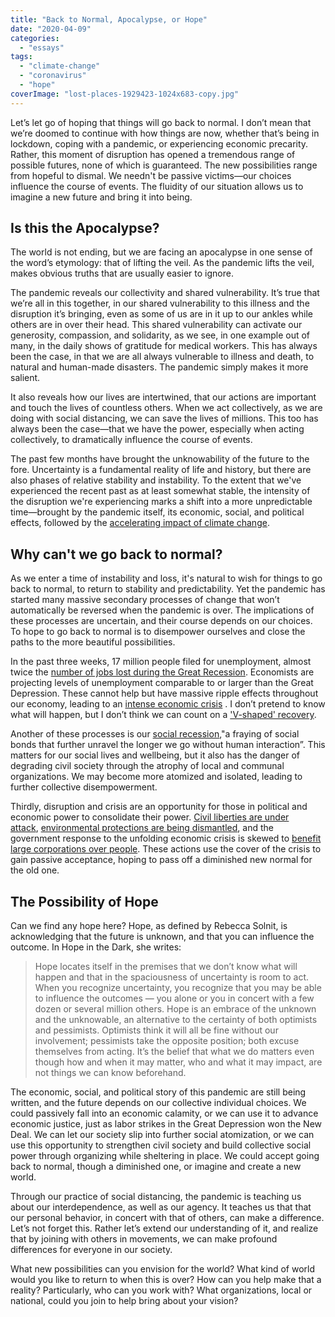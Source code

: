 ```yaml
---
title: "Back to Normal, Apocalypse, or Hope"
date: "2020-04-09"
categories: 
  - "essays"
tags: 
  - "climate-change"
  - "coronavirus"
  - "hope"
coverImage: "lost-places-1929423-1024x683-copy.jpg"
---
```


Let’s let go of hoping that things will go back to normal. I don’t mean that we’re doomed to continue with how things are now, whether that’s being in lockdown, coping with a pandemic, or experiencing economic precarity. Rather, this moment of disruption has opened a tremendous range of possible futures, none of which is guaranteed. The new possibilities range from hopeful to dismal. We needn't be passive victims—our choices influence the course of events. The fluidity of our situation allows us to imagine a new future and bring it into being.

## Is this the Apocalypse?

The world is not ending, but we are facing an apocalypse in one sense of the word’s etymology: that of lifting the veil. As the pandemic lifts the veil, makes obvious truths that are usually easier to ignore.

The pandemic reveals our collectivity and shared vulnerability. It’s true that we’re all in this together, in our shared vulnerability to this illness and the disruption it’s bringing, even as some of us are in it up to our ankles while others are in over their head. This shared vulnerability can activate our generosity, compassion, and solidarity, as we see, in one example out of many, in the daily shows of gratitude for medical workers. This has always been the case, in that we are all always vulnerable to illness and death, to natural and human-made disasters. The pandemic simply makes it more salient.

It also reveals how our lives are intertwined, that our actions are important and touch the lives of countless others. When we act collectively, as we are doing with social distancing, we can save the lives of millions. This too has always been the case—that we have the power, especially when acting collectively, to dramatically influence the course of events.

The past few months have brought the unknowability of the future to the fore. Uncertainty is a fundamental reality of life and history, but there are also phases of relative stability and instability. To the extent that we've experienced the recent past as at least somewhat stable, the intensity of the disruption we're experiencing marks a shift into a more unpredictable time—brought by the pandemic itself, its economic, social, and political effects, followed by the [accelerating impact of climate change](https://www.nytimes.com/2019/12/04/climate/climate-change-acceleration.html).

## Why can't we go back to normal?

As we enter a time of instability and loss, it's natural to wish for things to go back to normal, to return to stability and predictability. Yet the pandemic has started many massive secondary processes of change that won’t automatically be reversed when the pandemic is over. The implications of these processes are uncertain, and their course depends on our choices. To hope to go back to normal is to disempower ourselves and close the paths to the more beautiful possibilities.

In the past three weeks, 17 million people filed for unemployment, almost twice the [number of jobs lost during the Great Recession](https://www.theatlantic.com/politics/archive/2020/03/covid-19s-devastating-effects-jobs-and-businesses/608461/). Economists are projecting levels of unemployment comparable to or larger than the Great Depression. These cannot help but have massive ripple effects throughout our economy, leading to an [intense economic crisis](https://www.vox.com/future-perfect/2020/3/30/21184401/coronavirus-covid-19-economy-charts) . I don’t pretend to know what will happen, but I don’t think we can count on a ['V-shaped' recovery](https://www.vox.com/policy-and-politics/2020/4/9/21212743/coronavirus-economic-crash-2020-recovery-stock-market-covid-19).

Another of these processes is our [social recession](https://www.theatlantic.com/ideas/archive/2020/03/america-faces-social-recession/608548/),"a fraying of social bonds that further unravel the longer we go without human interaction”. This matters for our social lives and wellbeing, but it also has the danger of degrading civil society through the atrophy of local and communal organizations. We may become more atomized and isolated, leading to further collective disempowerment.

Thirdly, disruption and crisis are an opportunity for those in political and economic power to consolidate their power. [Civil liberties are under attack](https://www.politico.com/news/2020/03/21/doj-coronavirus-emergency-powers-140023), [environmental protections are being dismantled](https://www.vox.com/energy-and-environment/2020/4/2/21202509/trump-climate-change-fuel-economy-standards-coronavirus-pandemic-peak), and the government response to the unfolding economic crisis is skewed to [benefit large corporations over people](https://www.propublica.org/article/how-the-coronavirus-bailout-repeats-2008s-mistakes-huge-corporate-payoffs-with-little-accountability). These actions use the cover of the crisis to gain passive acceptance, hoping to pass off a diminished new normal for the old one.

## The Possibility of Hope

Can we find any hope here? Hope, as defined by Rebecca Solnit, is acknowledging that the future is unknown, and that you can influence the outcome. In Hope in the Dark, she writes:

> Hope locates itself in the premises that we don’t know what will happen and that in the spaciousness of uncertainty is room to act. When you recognize uncertainty, you recognize that you may be able to influence the outcomes — you alone or you in concert with a few dozen or several million others. Hope is an embrace of the unknown and the unknowable, an alternative to the certainty of both optimists and pessimists. Optimists think it will all be fine without our involvement; pessimists take the opposite position; both excuse themselves from acting. It’s the belief that what we do matters even though how and when it may matter, who and what it may impact, are not things we can know beforehand.

The economic, social, and political story of this pandemic are still being written, and the future depends on our collective individual choices. We could passively fall into an economic calamity, or we can use it to advance economic justice, just as labor strikes in the Great Depression won the New Deal. We can let our society slip into further social atomization, or we can use this opportunity to strengthen civil society and build collective social power through organizing while sheltering in place. We could accept going back to normal, though a diminished one, or imagine and create a new world.

Through our practice of social distancing, the pandemic is teaching us about our interdependence, as well as our agency. It teaches us that that our personal behavior, in concert with that of others, can make a difference. Let’s not forget this. Rather let’s extend our understanding of it, and realize that by joining with others in movements, we can make profound differences for everyone in our society.

What new possibilities can you envision for the world? What kind of world would you like to return to when this is over? How can you help make that a reality? Particularly, who can you work with? What organizations, local or national, could you join to help bring about your vision?

